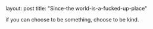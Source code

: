 layout: post
title: "Since-the world-is-a-fucked-up-place"

if you can choose to be something, choose to be kind.
